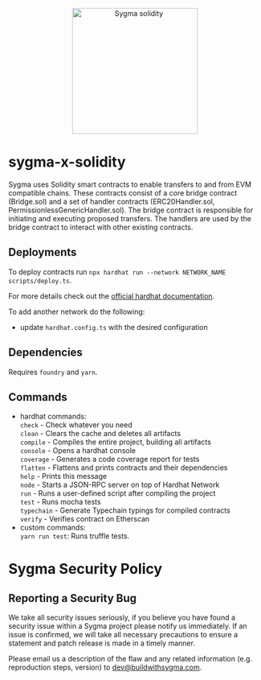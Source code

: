 <p align="center"><a href="https://buildwithsygma.com"><img width="250" title="Sygma solidity" src='assets/full-logo.png'/></a></p>

# sygma-x-solidity

Sygma uses Solidity smart contracts to enable transfers to and from EVM compatible chains. These contracts consist of a core bridge contract (Bridge.sol) and a set of handler contracts (ERC20Handler.sol, PermissionlessGenericHandler.sol). The bridge contract is responsible for initiating and executing proposed transfers. The handlers are used by the bridge contract to interact with other existing contracts.

## Deployments

To deploy contracts run `npx hardhat run --network NETWORK_NAME scripts/deploy.ts`.

For more details check out the [official hardhat documentation](https://hardhat.org/hardhat-runner/docs/guides/deploying).

To add another network do the following:
 * update `hardhat.config.ts` with the desired configuration

## Dependencies

Requires `foundry` and `yarn`.

## Commands
  * hardhat commands: <br>
    `check` - Check whatever you need <br>
    `clean` - Clears the cache and deletes all artifacts <br>
    `compile` - Compiles the entire project, building all artifacts <br>
    `console` - Opens a hardhat console <br>
    `coverage` - Generates a code coverage report for tests <br>
    `flatten` - Flattens and prints contracts and their dependencies <br>
    `help` - Prints this message <br>
    `node` - Starts a JSON-RPC server on top of Hardhat Network <br>
    `run` - Runs a user-defined script after compiling the project <br>
    `test` - Runs mocha tests <br>
    `typechain` - Generate Typechain typings for compiled contracts <br>
    `verify` - Verifies contract on Etherscan <br>
  * custom commands: <br>
    `yarn run test`: Runs truffle tests.

# Sygma Security Policy

## Reporting a Security Bug

We take all security issues seriously, if you believe you have found a security issue within a Sygma
project please notify us immediately. If an issue is confirmed, we will take all necessary precautions
to ensure a statement and patch release is made in a timely manner.

Please email us a description of the flaw and any related information (e.g. reproduction steps, version) to
[dev@buildwithsygma.com](mailto:dev@buildwithsygma.com).
